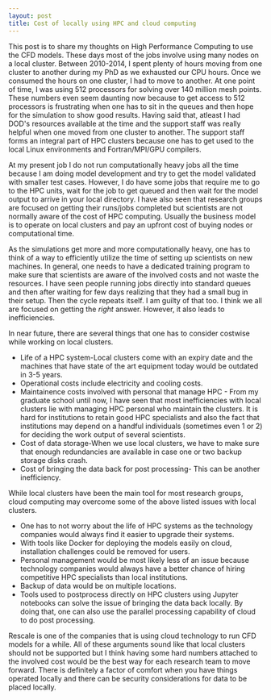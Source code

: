 ```yaml
---
layout: post
title: Cost of locally using HPC and cloud computing 
--- 
```


This post is to share my thoughts on High Performance Computing to use the CFD models. These days most of the jobs involve using many nodes on a local cluster. Between 2010-2014, I spent plenty of hours moving from one cluster to another during my PhD as we exhausted our CPU hours. Once we consumed the hours on one cluster, I had to move to another. At one point of time, I was using 512 processors for solving over 140 million mesh points. These numbers even seem daunting now because to get access to 512 processors is frustrating when one has to sit in the queues and then hope for the simulation to show good results. Having said that, atleast I had DOD's resources available at the time and the support staff was really helpful when one moved from one cluster to another. The support staff forms an integral part of HPC clusters because one has to get used to the local Linux environments and Fortran/MPI/GPU compilers.  

At my present job I do not run computationally heavy jobs all the time because I am doing model development and try to get the model validated with smaller test cases. However, I do have some jobs that require me to go to the HPC units, wait for the job to get queued and then wait for the model output to arrive in your local directory. I have also seen that research groups are focused on getting their runs/jobs completed but scientists are not normally aware of the cost of HPC computing. Usually the business model is to operate on local clusters and pay an upfront cost of buying nodes or computational time. 

As the simulations get more and more computationally heavy, one has to think of a way to efficiently utilize the time of setting up scientists on new machines. In general, one needs to have a dedicated training program to make sure that scientists are aware of the involved costs and not waste the resources. I have seen people running jobs directly into standard queues and then after waiting for few days realizing that they had a small bug in their setup. Then the cycle repeats itself. I am guilty of that too. I think we all are focused on getting the *right* answer. However, it also leads to inefficiencies.  

In near future, there are several things that one has to consider costwise while working on local clusters. 
* Life of a HPC system-Local clusters come with an expiry date and the machines that have state of the art equipment today would be outdated in 3-5 years.
* Operational costs include electricity and cooling costs. 
* Maintainence costs involved with personal that manage HPC - From my graduate school until now, I have seen that most inefficiencies with local clusters lie with managing HPC personal who maintain the clusters. It is hard for institutions to retain good HPC specialists and also the fact that institutions may depend on a handful individuals (sometimes even 1 or 2) for deciding the work output of several scientists. 
* Cost of data storage-When we use local clusters, we have to make sure that enough redundancies are available in case one or two backup storage disks crash. 
* Cost of bringing the data back for post processing- This can be another inefficiency. 

While local clusters have been the main tool for most research groups, cloud computing may overcome some of the above listed issues with local clusters. 
* One has to not worry about the life of HPC systems as the technology companies would always find it easier to upgrade their systems.
* With tools like Docker for deploying the models easily on cloud, installation challenges could be removed for users. 
* Personal management would be most likely less of an issue because technology companies would always have a better chance of hiring competitive HPC specialists than local institutions. 
* Backup of data would be on multiple locations. 
* Tools used to postprocess directly on HPC clusters using Jupyter notebooks can solve the issue of bringing the data back locally. By doing that, one can also use the parallel processing capability of cloud to do post processing.

Rescale is one of the companies that is using cloud technology to run CFD models for a while. All of these arguments sound like that local clusters should not be supported but I think having some hard numbers attached to the involved cost would be the best way for each research team to move forward. There is definitely a factor of comfort when you have things operated locally and there can be security considerations for data to be placed locally. 

